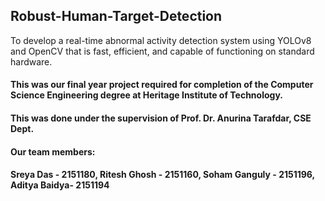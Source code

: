 ## Robust-Human-Target-Detection
To develop a real-time abnormal activity detection system using YOLOv8 and OpenCV that is fast, efficient, and capable of functioning on standard hardware.

#### This was our final year project required for completion of the Computer Science Engineering degree at Heritage Institute of Technology. 
#### This was done under the supervision of Prof. Dr. Anurina Tarafdar, CSE Dept.
#### Our team members:
#### Sreya Das - 2151180, Ritesh Ghosh - 2151160, Soham Ganguly - 2151196, Aditya Baidya- 2151194
